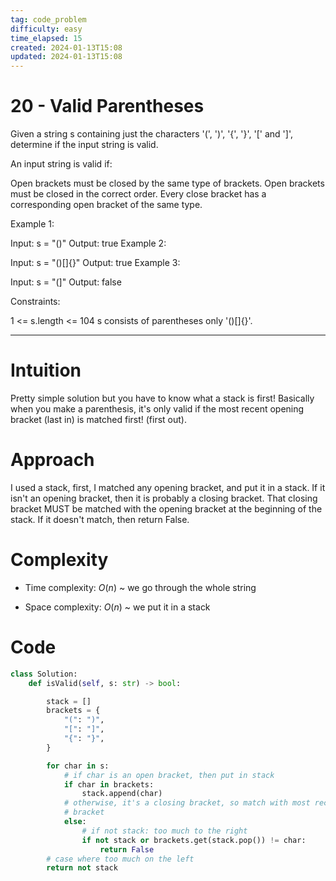 ```yaml
---
tag: code_problem
difficulty: easy
time_elapsed: 15
created: 2024-01-13T15:08
updated: 2024-01-13T15:08
---
```


# 20 - Valid Parentheses

Given a string s containing just the characters '(', ')', '{', '}', '[' and ']', determine if the input string is valid.

An input string is valid if:

Open brackets must be closed by the same type of brackets.
Open brackets must be closed in the correct order.
Every close bracket has a corresponding open bracket of the same type.
 

Example 1:

Input: s = "()"
Output: true
Example 2:

Input: s = "()[]{}"
Output: true
Example 3:

Input: s = "(]"
Output: false
 

Constraints:

1 <= s.length <= 104
s consists of parentheses only '()[]{}'.

---

# Intuition
<!-- Describe your first thoughts on how to solve this problem. -->
Pretty simple solution but you have to know what a stack is first! Basically when you make a parenthesis, it's only valid if the most recent opening bracket (last in) is matched first! (first out). 

# Approach
<!-- Describe your approach to solving the problem. -->
I used a stack, first, I matched any opening bracket, and put it in a stack. If it isn't an opening bracket, then it is probably a closing bracket. That closing bracket MUST be matched with the opening bracket at the beginning of the stack. If it doesn't match, then return False.

# Complexity
- Time complexity: $O(n)$ ~ we go through the whole string


- Space complexity: $O(n)$ ~ we put it in a stack

# Code
```python
class Solution:
    def isValid(self, s: str) -> bool:

        stack = []
        brackets = {
            "(": ")",
            "[": "]",
            "{": "}",
        }

        for char in s:
            # if char is an open bracket, then put in stack
            if char in brackets:
                stack.append(char)
            # otherwise, it's a closing bracket, so match with most recent
            # bracket
            else:
                # if not stack: too much to the right
                if not stack or brackets.get(stack.pop()) != char:
                    return False
        # case where too much on the left
        return not stack

```
